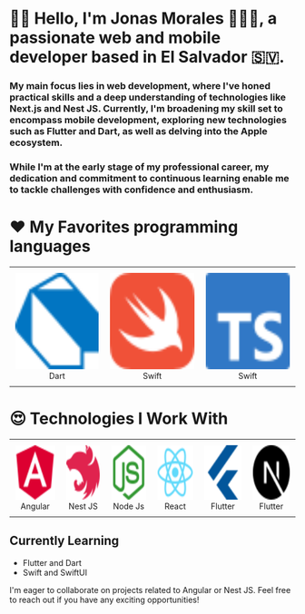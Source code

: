# 👋🏻 Hello, I'm **Jonas Morales** 👨🏻‍💻, a passionate web and mobile developer based in El Salvador 🇸🇻.

### My main focus lies in web development, where I've honed practical skills and a deep understanding of technologies like **Next.js** and **Nest JS**. Currently, I'm broadening my skill set to encompass mobile development, exploring new technologies such as **Flutter** and **Dart**, as well as delving into the **Apple ecosystem**.
### While I'm at the early stage of my professional career, my dedication and commitment to continuous learning enable me to tackle challenges with confidence and enthusiasm.
  
# ❤️ My Favorites programming languages
<div align="center">
  <table style="border-collapse: collapse;">
  <td align="center" style="padding: 10px;">
        <img src="dart-color.svg" alt="Dart" width="170" height="170"><br>
        Dart
      </td>
       <td align="center" style="padding: 10px;">
        <img src="swift.svg" alt="Swift" width="170" height="170"><br>
        Swift
      </td>
      <td align="center" style="padding: 10px;">
        <img src="typescript.svg" alt="Swift" width="170" height="170"><br>
        Swift
      </td>
  </table>
</div>

# 😍 Technologies I Work With
<div align="center">
  <table style="border-collapse: collapse; ">
    <tr>
      <td align="center" style="padding: 10px;">
        <img src="angular-color.svg" alt="Angular" width="96" height="96"><br>
        Angular
      </td>
      <td align="center" style="padding: 10px;">
        <img src="nestjs-color.svg" alt="Nest" width="96" height="96"><br>
        Nest JS
      </td>
      <td align="center" style="padding: 10px;">
        <img src="nodedotjs-color.svg" alt="Node" width="96" height="96"><br>
        Node Js
      </td>
      <td align="center" style="padding: 10px;">
        <img src="react-color.svg" alt="React" width="96" height="96"><br>
        React
      </td>
      <td align="center" style="padding: 10px;">
        <img src="flutter-color.svg" alt="Flutter" width="96" height="96"><br>
        Flutter
      </td>
        <td align="center" style="padding: 10px;">
        <img src="nextjs.svg" alt="Flutter" width="96" height="96"><br>
        Flutter
      </td>
    </tr>
  </table>
</div>



## Currently Learning
- Flutter and Dart
- Swift and SwiftUI

I'm eager to collaborate on projects related to Angular or Nest JS. Feel free to reach out if you have any exciting opportunities!

